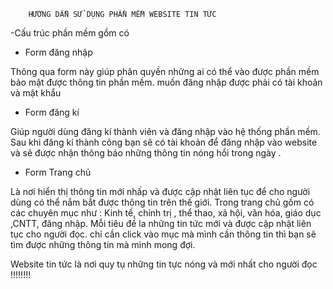 
        HƯỚNG DẪN SỬ DỤNG PHẦN MỀM WEBSITE TIN TỨC
       
-Cấu trúc phần mềm gồm có 

+ Form đăng nhập

Thông qua form này giúp phân quyền những ai có thể vào được phần mềm bảo mật được thông tin phần mềm. muốn đăng nhập được phải có tài khoản và mật khẩu

+ Form đăng kí

Giúp người dùng đăng kí thành viên và đăng nhập vào hệ thống phần mềm. Sau khi đăng kí thành công bạn sẽ có tài khoản để đăng nhập vào website và sẽ được nhận thông báo những thông tin nóng hổi trong ngày .

+ Form Trang chủ

Là nơi hiển thị thông tin mới nhấp và được cập nhật liên tục để cho người dùng có thể nắm bắt được thông tin trên thế giới. Trong trang chủ gồm có các chuyên mục như : Kinh tế, chính trị , thể thao, xã hội, văn hóa, giáo dục ,CNTT, đăng nhập. Mỗi tiêu đề la những tin tức mới và được cập nhật liên tục cho người đọc. chỉ cần click vào mục mà mình cần thông tin thì bạn sẽ tìm được những thông tin mà mình mong đợi.

Website tin tức là nơi quy tụ những tin tực nóng và mới nhất cho người đọc !!!!!!!!
        
        

